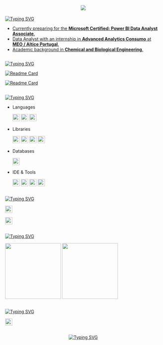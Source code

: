 <a id="top"></a> 

<h1 align="center">
  <img src="https://readme-typing-svg.herokuapp.com/?font=Electrolize&size=35&color=FF9900&center=true&vCenter=true&width=800&height=70&lines=Hello,+I'm+David+Nogueira!;Welcome+to+my+GitHub!">
</h1>

<a href="https://git.io/typing-svg"><img src="https://readme-typing-svg.herokuapp.com?font=Electrolize&duration=1&pause=1&color=FF9900&repeat=false&width=435&lines=About+Me" alt="Typing SVG" />
- Currently preparing for the **Microsoft Certified: Power BI Data Analyst Associate**.
- Data Analyst with an internship in **Advanced Analytics Consumo** at **MEO / Altice Portugal**.
- Academic background in **Chemical and Biological Engineering**.

<h2 align="left">
</h2>

<a href="https://git.io/typing-svg"><img src="https://readme-typing-svg.herokuapp.com?font=Electrolize&duration=1&pause=1&color=FF9900&repeat=false&width=435&lines=Top+Repositories" alt="Typing SVG" />

[![Readme Card](https://github-readme-stats.vercel.app/api/pin/?username=SUKHMAN-SINGH-1612&theme=dark&hide_border=false&repo=Data-Science-Projects&bg_color=00000000&title_color=FF9900&text_color=FFFFFF&icon_color=FF9900&border_color=FF9900)](https://github.com/SUKHMAN-SINGH-1612/Data-Science-Projects)

[![Readme Card](https://github-readme-stats.vercel.app/api/pin/?username=David-Nogueira&theme=dark&hide_border=false&repo=Cyclistic-Bike-Share-Case-Study&bg_color=00000000&title_color=FF9900&text_color=FFFFFF&icon_color=FF9900&border_color=FF9900)](https://github.com/David-Nogueira/Cyclistic-Bike-Share-Case-Study)


<h2 align="left">
</h2>

<a href="https://git.io/typing-svg">
  <img src="https://readme-typing-svg.herokuapp.com?font=Electrolize&duration=1&pause=1&color=FF9900&repeat=false&width=435&lines=Skills" alt="Typing SVG" />
</a>

<ul>
  <li>Languages</li>
  <p></p>
    <img src="https://img.shields.io/badge/Python-3670A0?style=plastic&logo=python&logoColor=ffdd54" height="23"/>
    <img src="https://img.shields.io/badge/R-%23276DC3?style=plastic&logo=r&logoColor=white" height="23"/>
    <img src="https://img.shields.io/badge/DAX-F2C811?style=plastic&logo=powerbi&logoColor=black" height="23"/>
  </p>

  <li>Libraries</li>
  <p></p>
  <p align="left">
    <img src="https://img.shields.io/badge/Pandas-150458?style=plastic&logo=pandas&logoColor=white" height="23"/>
    <img src="https://img.shields.io/badge/Numpy-013243?style=plastic&logo=numpy&logoColor=white" height="23"/>
    <img src="https://img.shields.io/badge/Matplotlib-11557C?style=plastic&logo=matplotlib&logoColor=white" height="23"/>
    <img src="https://img.shields.io/badge/Plotly-3F4F75?style=plastic&logo=plotly&logoColor=white" height="23"/>
  </p>

  <li>Databases</li>
  <p></p>
  <p align="left">
    <img src="https://img.shields.io/badge/MySQL-4479A1?style=plastic&logo=mysql&logoColor=white" height="23"/>
  </p>

  <li>IDE & Tools</li>
  <p></p>
  <p align="left">
    <img src="https://img.shields.io/badge/Jupyter-F37626?style=plastic&logo=jupyter&logoColor=white" height="23"/>
    <img src="https://img.shields.io/badge/VS%20Code-007ACC?style=plastic&logo=visualstudiocode&logoColor=white" height="23"/>
    <img src="https://img.shields.io/badge/Power%20BI-F2C811?style=plastic&logo=powerbi&logoColor=black" height="23"/>
    <img src="https://img.shields.io/badge/Microsoft%20Excel-217346?style=plastic&logo=microsoft-excel&logoColor=white" height="23"/>
  </p>
</ul>

<h2 align="left">
</h2>

<a href="https://git.io/typing-svg">
  <img src="https://readme-typing-svg.herokuapp.com?font=Electrolize&duration=1&pause=1&color=FF9900&repeat=false&width=435&lines=Courses" alt="Typing SVG" />
</a>

<p align="left">
  <a href="https://www.coursera.org/account/accomplishments/specialization/certificate/Z5IN9DKEUN6P" target="_blank" style="text-decoration: none;">
    <img src="https://img.shields.io/badge/Google%20Data%20Analytics%20(PT)-blue?style=plastic&logo=coursera&logoColor=white" height="23"/>
</p>

<p align="left">
  <a href="https://imgur.com/a/zoLulGV" target="_blank" style="text-decoration: none;">
    <img src="https://img.shields.io/badge/Cesae%20Digital%20Data%20Analyst%20(PT)-blue?style=plastic&logo=readthedocs&logoColor=white" height="23"/>
  </a>
</p>

<h2 align="left">
</h2>

<a href="https://git.io/typing-svg">
  <img src="https://readme-typing-svg.herokuapp.com?font=Electrolize&duration=1&pause=1&color=FF9900&repeat=false&width=435&lines=GitHub+Analytics" alt="Typing SVG" />
</a>

<img height="180em" src="https://github-readme-stats.vercel.app/api?username=David-Nogueira&show_icons=true&theme=dark&hide_border=false&include_all_commits=true&count_private=true&title_color=FF9900&text_color=FFFFFF&icon_color=FF9900&border_color=FF9900&bg_color=00000000"/>                  <img height="180em" src="https://github-readme-stats.vercel.app/api/top-langs/?username=David-Nogueira&layout=compact&theme=dark&hide_border=false&title_color=FF9900&text_color=FFFFFF&border_color=FF9900&bg_color=00000000"/>

<h2 align="left">
</h2>

<a href="https://git.io/typing-svg">
  <img src="https://readme-typing-svg.herokuapp.com?font=Electrolize&duration=1&pause=1&color=FF9900&repeat=false&width=435&lines=Contact" alt="Typing SVG" />
</a>

<p align="left">
  <a href="https://www.linkedin.com/in/davidjnogueira/" target="_blank" style="text-decoration: none;">
    <img src="https://img.shields.io/badge/LinkedIn-0077B5?style=plastic&logo=linkedin&logoColor=white" height="23"/>
  </a>
</p>

<h2 align="left">
</h2>

<p align="center">
  <a href="#top">
    <img src="https://readme-typing-svg.herokuapp.com?font=Electrolize&duration=1&pause=1&color=FF9900&repeat=false&center=true&vCenter=true&width=435&lines=Back+to+Top" alt="Typing SVG" />
  </a>
</p>

<a id="top"></a>
